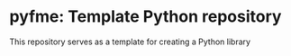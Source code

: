 # pyfme: Template Python repository

This repository serves as a template for creating a Python library

